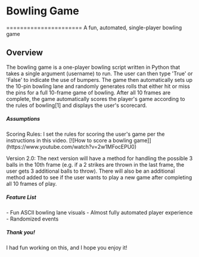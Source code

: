 # Bowling Game
======================
A fun, automated, single-player bowling game

<h2>Overview</h2>
The bowling game is a one-player bowling script written in Python that takes a single argument (username) to run.  The user can then type 'True' or 'False' to indicate the use of bumpers.  The game then automatically sets up the 10-pin bowling lane and randomly generates rolls that either hit or miss the pins for a full 10-frame game of bowling.  After all 10 frames are complete, the game automatically scores the player's game according to the rules of bowling[1] and displays the user's scorecard.

<h5> Assumptions </h5>
Scoring Rules:
I set the rules for scoring the user's game per the instructions in this video.
[![How to score a bowling game]](https://www.youtube.com/watch?v=2w1MFocEPU0)

Version 2.0:
The next version will have a method for handling the possible 3 balls in the 10th frame (e.g. if a 2 strikes are thrown in the last frame, the user gets 3 additional balls to throw).  There will also be an additional method added to see if the user wants to play a new game after completing all 10 frames of play.

<h5> Feature List </h5>
- Fun ASCII bowling lane visuals
- Almost fully automated player experience
- Randomized events

<h5> Thank you! </h5>
I had fun working on this, and I hope you enjoy it!